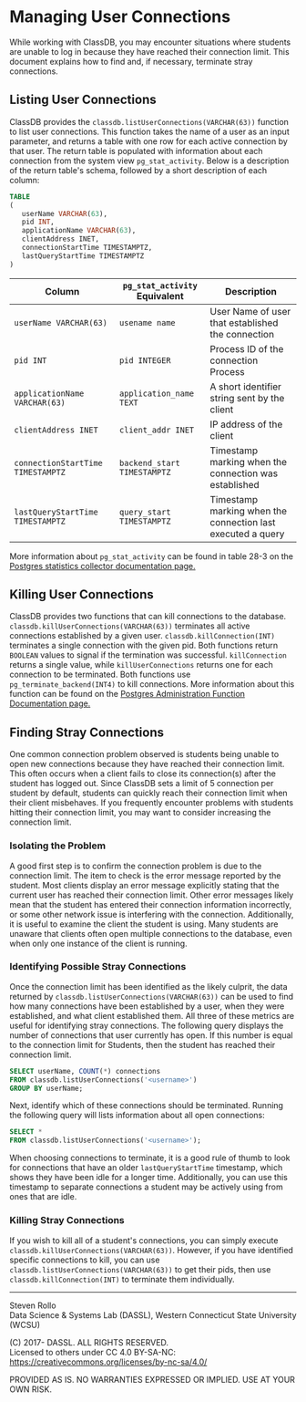 # Managing User Connections
While working with ClassDB, you may encounter situations where students are unable to log in because they have reached their connection limit. This document explains how to find and, if necessary, terminate stray connections.

## Listing User Connections
ClassDB provides the `classdb.listUserConnections(VARCHAR(63))` function to list user connections. This function takes the name of a user as an input parameter, and returns a table with one row for each active connection by that user. The return table is populated with information about each connection from the system view `pg_stat_activity`. Below is a description of the return table's schema, followed by a short description of each column:
```sql
TABLE
(
   userName VARCHAR(63),
   pid INT,
   applicationName VARCHAR(63),
   clientAddress INET,
   connectionStartTime TIMESTAMPTZ,
   lastQueryStartTime TIMESTAMPTZ
)
```
| Column | `pg_stat_activity` Equivalent | Description |
| ------ | --------------------------------- | ----------- |
| `userName VARCHAR(63)` | `usename name` | User Name of user that established the connection |
| `pid INT` | `pid INTEGER` | Process ID of the connection Process |
| `applicationName VARCHAR(63)` | `application_name TEXT` | A short identifier string sent by the client |
| `clientAddress INET` | `client_addr INET` | IP address of the client |
| `connectionStartTime TIMESTAMPTZ` | `backend_start TIMESTAMPTZ` | Timestamp marking when the connection was established |
| `lastQueryStartTime TIMESTAMPTZ` | `query_start TIMESTAMPTZ` | Timestamp marking when the connection last executed a query |

More information about `pg_stat_activity` can be found in table 28-3 on the [Postgres statistics collector documentation page.](https://www.postgresql.org/docs/9.6/static/monitoring-stats.html)

## Killing User Connections
ClassDB provides two functions that can kill connections to the database. `classdb.killUserConnections(VARCHAR(63))` terminates all active connections established by a given user. `classdb.killConnection(INT)` terminates a single connection with the given pid. Both functions return `BOOLEAN` values to signal if the termination was successful. `killConnection` returns a single value, while `killUserConnections` returns one for each connection to be terminated. Both functions use `pg_terminate_backend(INT4)` to kill connections. More information about this function can be found on the [Postgres Administration Function Documentation page.](https://www.postgresql.org/docs/9.6/static/functions-admin.html)

## Finding Stray Connections
One common connection problem observed is students being unable to open new connections because they have reached their connection limit. This often occurs when a client fails to close its connection(s) after the student has logged out. Since ClassDB sets a limit of 5 connection per student by default, students can quickly reach their connection limit when their client misbehaves. If you frequently encounter problems with students hitting their connection limit, you may want to consider increasing the connection limit.

### Isolating the Problem
A good first step is to confirm the connection problem is due to the connection limit. The item to check is the error message reported by the student. Most clients display an error message explicitly stating that the current user has reached their connection limit. Other error messages likely mean that the student has entered their connection information incorrectly, or some other network issue is interfering with the connection. Additionally, it is useful to examine the client the student is using. Many students are unaware that clients often open multiple connections to the database, even when only one instance of the client is running.

### Identifying Possible Stray Connections
Once the connection limit has been identified as the likely culprit, the data returned by `classdb.listUserConnections(VARCHAR(63))` can be used to find how many connections have been established by a user, when they were established, and what client established them. All three of these metrics are useful for identifying stray connections. The following query displays the number of connections that user currently has open. If this number is equal to the connection limit for Students, then the student has reached their connection limit.
```sql
SELECT userName, COUNT(*) connections
FROM classdb.listUserConnections('<username>')
GROUP BY userName;
```

Next, identify which of these connections should be terminated. Running the following query will lists information about all open connections:
```sql
SELECT *
FROM classdb.listUserConnections('<username>');
```

 When choosing connections to terminate, it is a good rule of thumb to look for connections that have an older `lastQueryStartTime` timestamp, which shows they have been idle for a longer time. Additionally, you can use this timestamp to separate connections a student may be actively using from ones that are idle.

### Killing Stray Connections
If you wish to kill all of a student's connections, you can simply execute `classdb.killUserConnections(VARCHAR(63))`.  However, if you have identified specific connections to kill, you can use `classdb.listUserConnections(VARCHAR(63))` to get their pids, then use `classdb.killConnection(INT)` to terminate them individually.

---
Steven Rollo  
Data Science & Systems Lab (DASSL), Western Connecticut State University (WCSU)

(C) 2017- DASSL. ALL RIGHTS RESERVED.  
Licensed to others under CC 4.0 BY-SA-NC: https://creativecommons.org/licenses/by-nc-sa/4.0/

PROVIDED AS IS. NO WARRANTIES EXPRESSED OR IMPLIED. USE AT YOUR OWN RISK.
